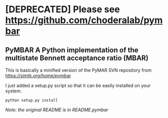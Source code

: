 # [DEPRECATED] Please see https://github.com/choderalab/pymbar


## PyMBAR A Python implementation of the multistate Bennett acceptance ratio (MBAR)


This is basically a minified version of the PyMAR SVN repository from https://simtk.org/home/pymbar

I just added a setup.py script so that it can be easily installed on your system.

    python setup.py install


*Note: the original README is in README.pymbar*
